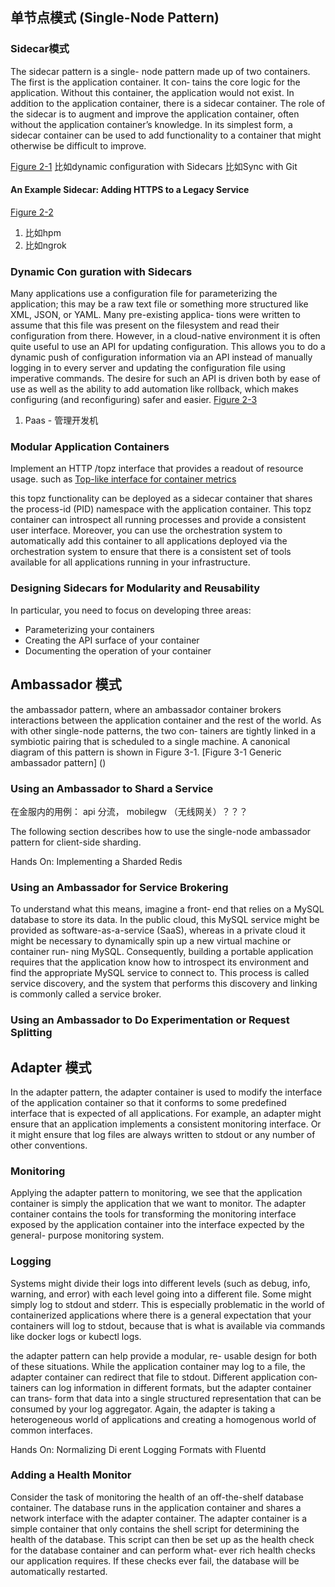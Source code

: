 ## 单节点模式 (Single-Node Pattern)
### Sidecar模式
The sidecar pattern is a single- node pattern made up of two containers. The first is the application container. It con‐ tains the core logic for the application. Without this container, the application would not exist. In addition to the application container, there is a sidecar container. The role of the sidecar is to augment and improve the application container, often without the application container’s knowledge. In its simplest form, a sidecar container can be used to add functionality to a container that might otherwise be difficult to improve.

[Figure 2-1](https://i.imgur.com/3RIql0S.png)
比如dynamic configuration with Sidecars
比如Sync with Git

#### An Example Sidecar: Adding HTTPS to a Legacy Service
[Figure 2-2]()
1. 比如hpm
2. 比如ngrok
### Dynamic Con guration with Sidecars
Many applications use a configuration file for parameterizing the application; this may be a raw text file or something more structured like XML, JSON, or YAML. Many pre-existing applica‐ tions were written to assume that this file was present on the filesystem and read their configuration from there. However, in a cloud-native environment it is often quite useful to use an API for updating configuration. This allows you to do a dynamic push of configuration information via an API instead of manually logging in to every server and updating the configuration file using imperative commands. The desire for such an API is driven both by ease of use as well as the ability to add automation like rollback, which makes configuring (and reconfiguring) safer and easier.
[Figure 2-3]()

1. Paas - 管理开发机

### Modular Application Containers
Implement an HTTP /topz interface that provides a readout of resource usage. such as [Top-like interface for container metrics](https://github.com/bcicen/ctop)

this topz functionality can be deployed as a sidecar container that shares the process-id (PID) namespace with the application container. This topz container can introspect all running processes and provide a consistent user interface. Moreover, you can use the orchestration system to automatically add this container to all applications deployed via the orchestration system to ensure that there is a consistent set of tools available for all applications running in your infrastructure.
### Designing Sidecars for Modularity and Reusability

In particular, you need to focus on developing three areas:
* Parameterizing your containers
* Creating the API surface of your container
* Documenting the operation of your container





## Ambassador 模式
the ambassador pattern, where an ambassador container brokers interactions between the application container and the rest of the world. As with other single-node patterns, the two con‐ tainers are tightly linked in a symbiotic pairing that is scheduled to a single machine. A canonical diagram of this pattern is shown in Figure 3-1.
[Figure 3-1 Generic ambassador pattern] ()



### Using an Ambassador to Shard a Service
在金服内的用例： api 分流， mobilegw （无线网关）？？？

The following section describes how to use the single-node ambassador pattern for client-side sharding.

Hands On: Implementing a Sharded Redis

### Using an Ambassador for Service Brokering
To understand what this means, imagine a front‐ end that relies on a MySQL database to store its data. In the public cloud, this MySQL service might be provided as software-as-a-service (SaaS), whereas in a private cloud it might be necessary to dynamically spin up a new virtual machine or container run‐ ning MySQL.
Consequently, building a portable application requires that the application know how to introspect its environment and find the appropriate MySQL service to connect to. This process is called service discovery, and the system that performs this discovery and linking is commonly called a service broker.

### Using an Ambassador to Do Experimentation or Request Splitting

## Adapter 模式
In the adapter pattern, the adapter container is used to modify the interface of the application container so that it conforms to some predefined interface that is expected of all applications. For example, an adapter might ensure that an application implements a consistent monitoring interface. Or it might ensure that log files are always written to stdout or any number of other conventions.
### Monitoring 
Applying the adapter pattern to monitoring, we see that the application container is simply the application that we want to monitor. The adapter container contains the tools for transforming the monitoring interface exposed by the application container into the interface expected by the general- purpose monitoring system.

### Logging
Systems might divide their logs into different levels (such as debug, info, warning, and error) with each level going into a different file. Some might simply log to stdout and stderr. This is especially problematic in the world of containerized applications where there is a general expectation that your containers will log to stdout, because that is what is available via commands like docker logs or kubectl logs.

the adapter pattern can help provide a modular, re- usable design for both of these situations. While the application container may log to a file, the adapter container can redirect that file to stdout. Different application con‐ tainers can log information in different formats, but the adapter container can trans‐ form that data into a single structured representation that can be consumed by your log aggregator. Again, the adapter is taking a heterogeneous world of applications and creating a homogenous world of common interfaces.

Hands On: Normalizing Di erent Logging Formats with Fluentd

### Adding a Health Monitor
Consider the task of monitoring the health of an off-the-shelf database container.
The database runs in the application container and shares a network interface with the adapter container. The adapter container is a simple container that only contains the shell script for determining the health of the database. This script can then be set up as the health check for the database container and can perform what‐ ever rich health checks our application requires. If these checks ever fail, the database will be automatically restarted.